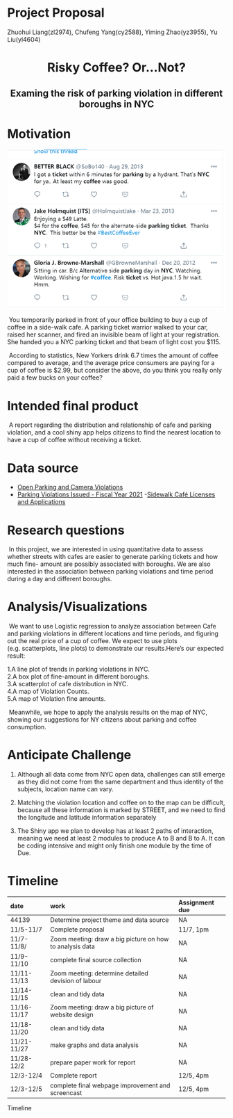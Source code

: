 Project Proposal
================
Zhuohui Liang(zl2974), Chufeng Yang(cy2588), Yiming Zhao(yz3955), Yu
Liu(yl4604)

<h1>

<center>

Risky Coffee? Or…Not?

</center>

</h1>

<h2>

<center>

Examing the risk of parking violation in different boroughs in NYC

</center>

</h2>

# Motivation

![Tweets](./file/tweets.png)

 You temporarily parked in front of your office building to buy a cup of
coffee in a side-walk cafe. A parking ticket warrior walked to your car,
raised her scanner, and fired an invisible beam of light at your
registration. She handed you a NYC parking ticket and that beam of light
cost you $115.

 According to statistics, New Yorkers drink 6.7 times the amount of
coffee compared to average, and the average price consumers are paying
for a cup of coffee is $2.99, but consider the above, do you think you
really only paid a few bucks on your coffee?

# Intended final product

 A report regarding the distribution and relationship of cafe and
parking violation, and a cool shiny app helps citizens to find the
nearest location to have a cup of coffee without receiving a ticket.

# Data source

  - [Open Parking and Camera
    Violations](https://data.cityofnewyork.us/City-Government/Open-Parking-and-Camera-Violations/nc67-uf89)
  - [Parking Violations Issued - Fiscal
    Year 2021](https://data.cityofnewyork.us/City-Government/Parking-Violations-Issued-Fiscal-Year-2021/pvqr-7yc4)
    -[Sidewalk Café Licenses and
    Applications](https://data.cityofnewyork.us/Business/Sidewalk-Caf-Licenses-and-Applications/qcdj-rwhu)

# Research questions

 In this project, we are interested in using quantitative data to assess
whether streets with cafes are easier to generate parking tickets and
how much fine- amount are possibly associated with boroughs. We are also
interested in the association between parking violations and time period
during a day and different boroughs.

# Analysis/Visualizations

 We want to use Logistic regression to analyze association between Cafe
and parking violations in different locations and time periods, and
figuring out the real price of a cup of coffee. We expect to use plots
(e.g. scatterplots, line plots) to demonstrate our results.Here’s our
expected result:

1.A line plot of trends in parking violations in NYC.  
2.A box plot of fine-amount in different boroughs.  
3.A scatterplot of cafe distribution in NYC.  
4.A map of Violation Counts.  
5.A map of Violation fine amounts.

 Meanwhile, we hope to apply the analysis results on the map of NYC,
showing our suggestions for NY citizens about parking and coffee
consumption.

# Anticipate Challenge

1.  Although all data come from NYC open data, challenges can still
    emerge as they did not come from the same department and thus
    identity of the subjects, location name can vary.

2.  Matching the violation location and coffee on to the map can be
    difficult, because all these information is marked by STREET, and we
    need to find the longitude and latitude information separately

3.  The Shiny app we plan to develop has at least 2 paths of
    interaction, meaning we need at least 2 modules to produce A to B
    and B to A. It can be coding intensive and might only finish one
    module by the time of Due.

# Timeline

| date        | work                                                     | Assignment due |
| :---------- | :------------------------------------------------------- | :------------- |
| 44139       | Determine project theme and data source                  | NA             |
| 11/5-11/7   | Complete proposal                                        | 11/7, 1pm      |
| 11/7-11/8/  | Zoom meeting: draw a big picture on how to analysis data | NA             |
| 11/9-11/10  | complete final source collection                         | NA             |
| 11/11-11/13 | Zoom meeting: determine detailed devision of labour      | NA             |
| 11/14-11/15 | clean and tidy data                                      | NA             |
| 11/16-11/17 | Zoom meeting: draw a big picture of website design       | NA             |
| 11/18-11/20 | clean and tidy data                                      | NA             |
| 11/21-11/27 | make graphs and data analysis                            | NA             |
| 11/28-12/2  | prepare paper work for report                            | NA             |
| 12/3-12/4   | Complete report                                          | 12/5, 4pm      |
| 12/3-12/5   | complete final webpage improvement and screencast        | 12/5, 4pm      |

Timeline
